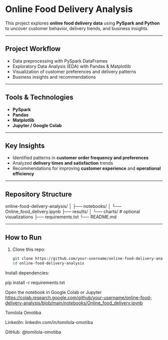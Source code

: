 

#  Online Food Delivery Analysis  

This project explores **online food delivery data** using **PySpark and Python** to uncover customer behavior, delivery trends, and business insights.  

---

##  Project Workflow
-  Data preprocessing with PySpark DataFrames  
-  Exploratory Data Analysis (EDA) with Pandas & Matplotlib  
-  Visualization of customer preferences and delivery patterns  
-  Business insights and recommendations  

---

## Tools & Technologies
- **PySpark**  
- **Pandas**  
- **Matplotlib**  
- **Jupyter / Google Colab**  

---

##  Key Insights
- Identified patterns in **customer order frequency and preferences**  
- Analyzed **delivery times and satisfaction** trends  
- Recommendations for improving **customer experience** and **operational efficiency**  

---

## Repository Structure
online-food-delivery-analysis/
│
├── notebooks/
│ └── Online_food_delivery.ipynb
├── results/
│ └── charts/ # optional visualizations
├── requirements.txt
└── README.md



---

##  How to Run
1. Clone this repo:
   ```bash
   git clone https://github.com/your-username/online-food-delivery-analysis.git
   cd online-food-delivery-analysis

Install dependencies:

pip install -r requirements.txt

Open the notebook in Google Colab or Jupyter
https://colab.research.google.com/github/your-username/online-food-delivery-analysis/blob/main/notebooks/Online_food_delivery.ipynb

Tomilola Omotiba

LinkedIn: linkedin.com/in/tomilola-omotiba

GitHub: @tomilola-omotiba

